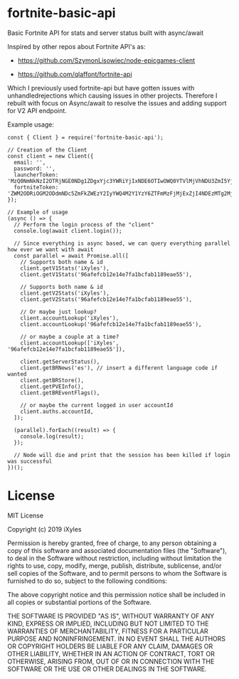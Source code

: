 # fortnite-basic-api
Basic Fortnite API for stats and server status built with async/await

Inspired by other repos about Fortnite API's as:

- https://github.com/SzymonLisowiec/node-epicgames-client

- https://github.com/qlaffont/fortnite-api

Which I previously used fortnite-api but have gotten issues with unhandledrejections which causing issues in other projects. Therefore I rebuilt with focus on Async/await to resolve the issues and adding support for V2 API endpoint.

Example usage: 
```
const { Client } = require('fortnite-basic-api');

// Creation of the Client
const client = new Client({
  email: '',
  password: '',
  launcherToken: 'MzQ0NmNkNzI2OTRjNGE0NDg1ZDgxYjc3YWRiYjIxNDE6OTIwOWQ0YTVlMjVhNDU3ZmI5YjA3NDg5ZDMxM2I0MWE=',
  fortniteToken: 'ZWM2ODRiOGM2ODdmNDc5ZmFkZWEzY2IyYWQ4M2Y1YzY6ZTFmMzFjMjExZjI4NDEzMTg2MjYyZDM3YTEzZmM4NGQ=',
});

// Example of usage
(async () => {
  // Perform the login process of the "client"
  console.log(await client.login());

  // Since everything is async based, we can query everything parallel how ever we want with await
  const parallel = await Promise.all([
    // Supports both name & id
    client.getV1Stats('iXyles'),
    client.getV1Stats('96afefcb12e14e7fa1bcfab1189eae55'),

    // Supports both name & id
    client.getV2Stats('iXyles'),
    client.getV2Stats('96afefcb12e14e7fa1bcfab1189eae55'),

    // Or maybe just lookup?
    client.accountLookup('iXyles'),
    client.accountLookup('96afefcb12e14e7fa1bcfab1189eae55'),

    // or maybe a couple at a time?
    client.accountLookup(['iXyles', '96afefcb12e14e7fa1bcfab1189eae55']),

    client.getServerStatus(),
    client.getBRNews('es'), // insert a different language code if wanted
    client.getBRStore(),
    client.getPVEInfo(),
    client.getBREventFlags(),

    // or maybe the current logged in user accountId
    client.auths.accountId,
  ]);

  (parallel).forEach((result) => {
    console.log(result);
  });

  // Node will die and print that the session has been killed if login was successful
})();
```

# License
MIT License

Copyright (c) 2019 iXyles

Permission is hereby granted, free of charge, to any person obtaining a copy
of this software and associated documentation files (the "Software"), to deal
in the Software without restriction, including without limitation the rights
to use, copy, modify, merge, publish, distribute, sublicense, and/or sell
copies of the Software, and to permit persons to whom the Software is
furnished to do so, subject to the following conditions:

The above copyright notice and this permission notice shall be included in all
copies or substantial portions of the Software.

THE SOFTWARE IS PROVIDED "AS IS", WITHOUT WARRANTY OF ANY KIND, EXPRESS OR
IMPLIED, INCLUDING BUT NOT LIMITED TO THE WARRANTIES OF MERCHANTABILITY,
FITNESS FOR A PARTICULAR PURPOSE AND NONINFRINGEMENT. IN NO EVENT SHALL THE
AUTHORS OR COPYRIGHT HOLDERS BE LIABLE FOR ANY CLAIM, DAMAGES OR OTHER
LIABILITY, WHETHER IN AN ACTION OF CONTRACT, TORT OR OTHERWISE, ARISING FROM,
OUT OF OR IN CONNECTION WITH THE SOFTWARE OR THE USE OR OTHER DEALINGS IN THE
SOFTWARE.
